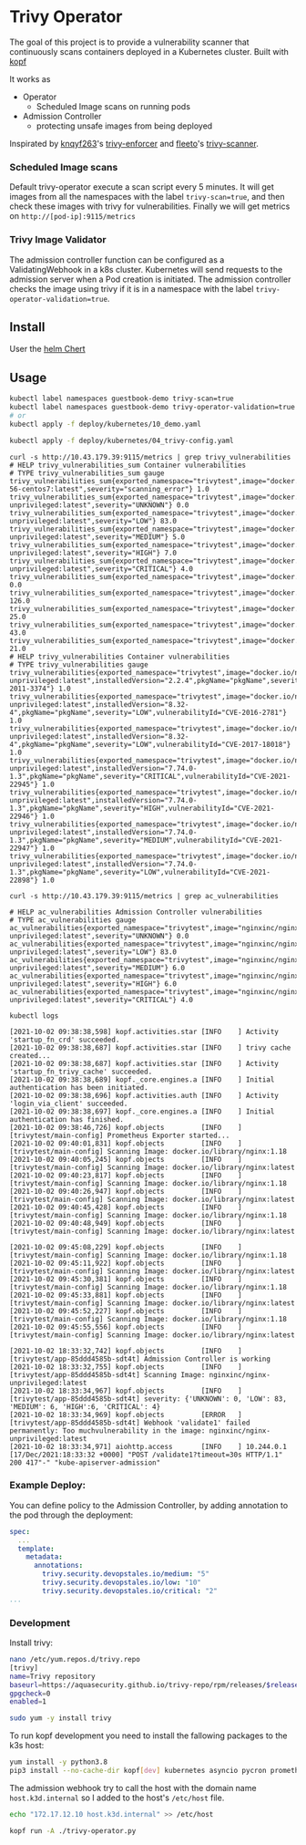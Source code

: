 # Trivy Operator

The goal of this project is to provide a vulnerability scanner that continuously scans containers deployed in a Kubernetes cluster. Built with [kopf](https://github.com/nolar/kopf)


It works as 
- Operator
  - Scheduled Image scans on running pods
- Admission Controller
  - protecting unsafe images from being deployed

Inspirated by [knqyf263](https://github.com/knqyf263)'s [trivy-enforcer](https://github.com/aquasecurity/trivy-enforcer) and [fleeto](https://github.com/fleeto)'s [trivy-scanner](https://github.com/fleeto/trivy-scanner).

### Scheduled Image scans
Default trivy-operator execute a scan script every 5 minutes. It will get images from all the namespaces with the label `trivy-scan=true`, and then check these images with trivy for vulnerabilities. Finally we will get metrics on `http://[pod-ip]:9115/metrics`

### Trivy Image Validator
The admission controller function can be configured as a ValidatingWebhook in a k8s cluster. Kubernetes will send requests to the admission server when a Pod creation is initiated. The admission controller checks the image using trivy if it is in a namespace with the label `trivy-operator-validation=true`.

## Install

User the [helm Chert](https://github.com/devopstales/helm-charts)

## Usage

```bash
kubectl label namespaces guestbook-demo trivy-scan=true
kubectl label namespaces guestbook-demo trivy-operator-validation=true
# or
kubectl apply -f deploy/kubernetes/10_demo.yaml

kubectl apply -f deploy/kubernetes/04_trivy-config.yaml
```

~~~text
curl -s http://10.43.179.39:9115/metrics | grep trivy_vulnerabilities
# HELP trivy_vulnerabilities_sum Container vulnerabilities
# TYPE trivy_vulnerabilities_sum gauge
trivy_vulnerabilities_sum{exported_namespace="trivytest",image="docker.io/openshift/mysql-56-centos7:latest",severity="scanning_error"} 1.0
trivy_vulnerabilities_sum{exported_namespace="trivytest",image="docker.io/nginxinc/nginx-unprivileged:latest",severity="UNKNOWN"} 0.0
trivy_vulnerabilities_sum{exported_namespace="trivytest",image="docker.io/nginxinc/nginx-unprivileged:latest",severity="LOW"} 83.0
trivy_vulnerabilities_sum{exported_namespace="trivytest",image="docker.io/nginxinc/nginx-unprivileged:latest",severity="MEDIUM"} 5.0
trivy_vulnerabilities_sum{exported_namespace="trivytest",image="docker.io/nginxinc/nginx-unprivileged:latest",severity="HIGH"} 7.0
trivy_vulnerabilities_sum{exported_namespace="trivytest",image="docker.io/nginxinc/nginx-unprivileged:latest",severity="CRITICAL"} 4.0
trivy_vulnerabilities_sum{exported_namespace="trivytest",image="docker.io/library/nginx:1.18",severity="UNKNOWN"} 0.0
trivy_vulnerabilities_sum{exported_namespace="trivytest",image="docker.io/library/nginx:1.18",severity="LOW"} 126.0
trivy_vulnerabilities_sum{exported_namespace="trivytest",image="docker.io/library/nginx:1.18",severity="MEDIUM"} 25.0
trivy_vulnerabilities_sum{exported_namespace="trivytest",image="docker.io/library/nginx:1.18",severity="HIGH"} 43.0
trivy_vulnerabilities_sum{exported_namespace="trivytest",image="docker.io/library/nginx:1.18",severity="CRITICAL"} 21.0
# HELP trivy_vulnerabilities Container vulnerabilities
# TYPE trivy_vulnerabilities gauge
trivy_vulnerabilities{exported_namespace="trivytest",image="docker.io/nginxinc/nginx-unprivileged:latest",installedVersion="2.2.4",pkgName="pkgName",severity="LOW",vulnerabilityId="CVE-2011-3374"} 1.0
trivy_vulnerabilities{exported_namespace="trivytest",image="docker.io/nginxinc/nginx-unprivileged:latest",installedVersion="8.32-4",pkgName="pkgName",severity="LOW",vulnerabilityId="CVE-2016-2781"} 1.0
trivy_vulnerabilities{exported_namespace="trivytest",image="docker.io/nginxinc/nginx-unprivileged:latest",installedVersion="8.32-4",pkgName="pkgName",severity="LOW",vulnerabilityId="CVE-2017-18018"} 1.0
trivy_vulnerabilities{exported_namespace="trivytest",image="docker.io/nginxinc/nginx-unprivileged:latest",installedVersion="7.74.0-1.3",pkgName="pkgName",severity="CRITICAL",vulnerabilityId="CVE-2021-22945"} 1.0
trivy_vulnerabilities{exported_namespace="trivytest",image="docker.io/nginxinc/nginx-unprivileged:latest",installedVersion="7.74.0-1.3",pkgName="pkgName",severity="HIGH",vulnerabilityId="CVE-2021-22946"} 1.0
trivy_vulnerabilities{exported_namespace="trivytest",image="docker.io/nginxinc/nginx-unprivileged:latest",installedVersion="7.74.0-1.3",pkgName="pkgName",severity="MEDIUM",vulnerabilityId="CVE-2021-22947"} 1.0
trivy_vulnerabilities{exported_namespace="trivytest",image="docker.io/nginxinc/nginx-unprivileged:latest",installedVersion="7.74.0-1.3",pkgName="pkgName",severity="LOW",vulnerabilityId="CVE-2021-22898"} 1.0
~~~

~~~text
curl -s http://10.43.179.39:9115/metrics | grep ac_vulnerabilities

# HELP ac_vulnerabilities Admission Controller vulnerabilities
# TYPE ac_vulnerabilities gauge
ac_vulnerabilities{exported_namespace="trivytest",image="nginxinc/nginx-unprivileged:latest",severity="UNKNOWN"} 0.0
ac_vulnerabilities{exported_namespace="trivytest",image="nginxinc/nginx-unprivileged:latest",severity="LOW"} 83.0
ac_vulnerabilities{exported_namespace="trivytest",image="nginxinc/nginx-unprivileged:latest",severity="MEDIUM"} 6.0
ac_vulnerabilities{exported_namespace="trivytest",image="nginxinc/nginx-unprivileged:latest",severity="HIGH"} 6.0
ac_vulnerabilities{exported_namespace="trivytest",image="nginxinc/nginx-unprivileged:latest",severity="CRITICAL"} 4.0
~~~


~~~text
kubectl logs 

[2021-10-02 09:38:38,598] kopf.activities.star [INFO    ] Activity 'startup_fn_crd' succeeded.
[2021-10-02 09:38:38,687] kopf.activities.star [INFO    ] trivy cache created...
[2021-10-02 09:38:38,687] kopf.activities.star [INFO    ] Activity 'startup_fn_trivy_cache' succeeded.
[2021-10-02 09:38:38,689] kopf._core.engines.a [INFO    ] Initial authentication has been initiated.
[2021-10-02 09:38:38,696] kopf.activities.auth [INFO    ] Activity 'login_via_client' succeeded.
[2021-10-02 09:38:38,697] kopf._core.engines.a [INFO    ] Initial authentication has finished.
[2021-10-02 09:38:46,726] kopf.objects         [INFO    ] [trivytest/main-config] Prometheus Exporter started...
[2021-10-02 09:40:01,831] kopf.objects         [INFO    ] [trivytest/main-config] Scanning Image: docker.io/library/nginx:1.18
[2021-10-02 09:40:05,245] kopf.objects         [INFO    ] [trivytest/main-config] Scanning Image: docker.io/library/nginx:latest
[2021-10-02 09:40:23,817] kopf.objects         [INFO    ] [trivytest/main-config] Scanning Image: docker.io/library/nginx:1.18
[2021-10-02 09:40:26,947] kopf.objects         [INFO    ] [trivytest/main-config] Scanning Image: docker.io/library/nginx:latest
[2021-10-02 09:40:45,428] kopf.objects         [INFO    ] [trivytest/main-config] Scanning Image: docker.io/library/nginx:1.18
[2021-10-02 09:40:48,949] kopf.objects         [INFO    ] [trivytest/main-config] Scanning Image: docker.io/library/nginx:latest

[2021-10-02 09:45:08,229] kopf.objects         [INFO    ] [trivytest/main-config] Scanning Image: docker.io/library/nginx:1.18
[2021-10-02 09:45:11,922] kopf.objects         [INFO    ] [trivytest/main-config] Scanning Image: docker.io/library/nginx:latest
[2021-10-02 09:45:30,381] kopf.objects         [INFO    ] [trivytest/main-config] Scanning Image: docker.io/library/nginx:1.18
[2021-10-02 09:45:33,881] kopf.objects         [INFO    ] [trivytest/main-config] Scanning Image: docker.io/library/nginx:latest
[2021-10-02 09:45:52,227] kopf.objects         [INFO    ] [trivytest/main-config] Scanning Image: docker.io/library/nginx:1.18
[2021-10-02 09:45:55,556] kopf.objects         [INFO    ] [trivytest/main-config] Scanning Image: docker.io/library/nginx:latest

[2021-10-02 18:33:32,742] kopf.objects         [INFO    ] [trivytest/app-85ddd4585b-sdt4t] Admission Controller is working
[2021-10-02 18:33:32,755] kopf.objects         [INFO    ] [trivytest/app-85ddd4585b-sdt4t] Scanning Image: nginxinc/nginx-unprivileged:latest
[2021-10-02 18:33:34,967] kopf.objects         [INFO    ] [trivytest/app-85ddd4585b-sdt4t] severity: {'UNKNOWN': 0, 'LOW': 83, 'MEDIUM': 6, 'HIGH':6, 'CRITICAL': 4}
[2021-10-02 18:33:34,969] kopf.objects         [ERROR   ] [trivytest/app-85ddd4585b-sdt4t] Webhook 'validate1' failed permanently: Too muchvulnerability in the image: nginxinc/nginx-unprivileged:latest
[2021-10-02 18:33:34,971] aiohttp.access       [INFO    ] 10.244.0.1 [17/Dec/2021:18:33:32 +0000] "POST /validate1?timeout=30s HTTP/1.1" 200 417"-" "kube-apiserver-admission"
~~~

### Example Deploy:
You can define policy to the Admission Controller, by adding annotation to the pod through the deployment:

```yaml
spec:
  ...
  template:
    metadata:
      annotations:
        trivy.security.devopstales.io/medium: "5"
        trivy.security.devopstales.io/low: "10"
        trivy.security.devopstales.io/critical: "2"
...
```

### Development

Install trivy:

```bash
nano /etc/yum.repos.d/trivy.repo
[trivy]
name=Trivy repository
baseurl=https://aquasecurity.github.io/trivy-repo/rpm/releases/$releasever/$basearch/
gpgcheck=0
enabled=1

sudo yum -y install trivy
```

To run kopf development you need to install the fallowing packages to the k3s host:

```bash
yum install -y python3.8
pip3 install --no-cache-dir kopf[dev] kubernetes asyncio pycron prometheus_client oscrypto certvalidator certbuilder validators pyOpenSSL
```

The admission webhook try to call the host with the domain name `host.k3d.internal` so I added to the host's `/etc/host` file.

```bash
echo "172.17.12.10 host.k3d.internal" >> /etc/host
```

```bash
kopf run -A ./trivy-operator.py
```
